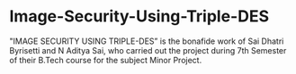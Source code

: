 # Image-Security-Using-Triple-DES
"IMAGE SECURITY USING TRIPLE-DES” is the bonafide work of Sai Dhatri Byrisetti and N Aditya Sai, who carried out the project during 7th Semester of their B.Tech course for the subject Minor Project.
